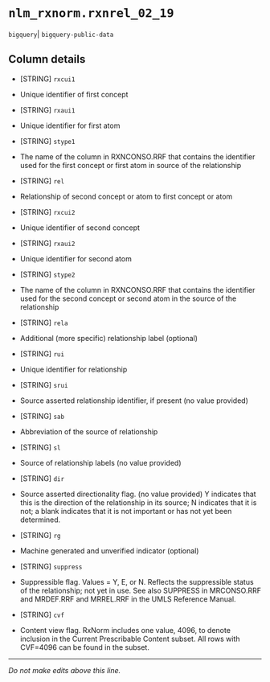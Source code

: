 # `nlm_rxnorm.rxnrel_02_19`
`bigquery`| `bigquery-public-data`

## Column details
* [STRING]    `rxcui1`
 - Unique identifier of first concept
* [STRING]    `rxaui1`
 - Unique identifier for first atom
* [STRING]    `stype1`
 - The name of the column in RXNCONSO.RRF that contains the identifier used for the first concept or first atom in source of the relationship
* [STRING]    `rel`
 - Relationship of second concept or atom to first concept or atom
* [STRING]    `rxcui2`
 - Unique identifier of second concept
* [STRING]    `rxaui2`
 - Unique identifier for second atom
* [STRING]    `stype2`
 - The name of the column in RXNCONSO.RRF that contains the identifier used for the second concept or second atom in the source of the relationship
* [STRING]    `rela`
 - Additional (more specific) relationship label (optional)
* [STRING]    `rui`
 - Unique identifier for relationship
* [STRING]    `srui`
 - Source asserted relationship identifier, if present (no value provided)
* [STRING]    `sab`
 - Abbreviation of the source of relationship
* [STRING]    `sl`
 - Source of relationship labels (no value provided)
* [STRING]    `dir`
 - Source asserted directionality flag. (no value provided) Y indicates that this is the direction of the relationship in its source; N indicates that it is not; a blank indicates that it is not important or has not yet been determined.
* [STRING]    `rg`
 - Machine generated and unverified indicator (optional)
* [STRING]    `suppress`
 - Suppressible flag. Values = Y, E, or N. Reflects the suppressible status of the relationship; not yet in use. See also SUPPRESS in MRCONSO.RRF and MRDEF.RRF and MRREL.RRF in the UMLS Reference Manual.
* [STRING]    `cvf`
 - Content view flag. RxNorm includes one value, 4096, to denote inclusion in the Current Prescribable Content subset. All rows with CVF=4096 can be found in the subset.

-------------------------------------------------------------------------------
*Do not make edits above this line.*

